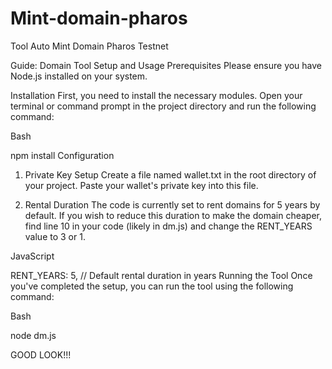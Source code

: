 # Mint-domain-pharos
Tool Auto Mint Domain Pharos Testnet


Guide: Domain Tool Setup and Usage
Prerequisites
Please ensure you have Node.js installed on your system.

Installation
First, you need to install the necessary modules. Open your terminal or command prompt in the project directory and run the following command:

Bash

npm install
Configuration
1. Private Key Setup
Create a file named wallet.txt in the root directory of your project. Paste your wallet's private key into this file.

2. Rental Duration
The code is currently set to rent domains for 5 years by default. If you wish to reduce this duration to make the domain cheaper, find line 10 in your code (likely in dm.js) and change the RENT_YEARS value to 3 or 1.

JavaScript

RENT_YEARS: 5, // Default rental duration in years
Running the Tool
Once you've completed the setup, you can run the tool using the following command:

Bash

node dm.js

GOOD LOOK!!!
